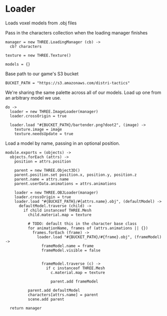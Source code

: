 Loader
======

Loads voxel models from .obj files

Pass in the characters collection when the loading manager finishes

    manager = new THREE.LoadingManager (cb) ->
      cb? characters

    texture = new THREE.Texture()
    
<!--
bartender:
  idle: [Object3D, Object3D, Object3D, Object3D]
  walk: [Object3D, ...]
cactus:
  idle: [...]

Object3D
  name: "bartender_idle_0"

Object3D
  name: "bartender_idle_1"
-->

    models = {}

Base path to our game's S3 bucket

    BUCKET_PATH = "https://s3.amazonaws.com/distri-tactics"

We're sharing the same palette across all of our models.
Load up one from an arbitrary model we use.

    do ->
      loader = new THREE.ImageLoader(manager)
      loader.crossOrigin = true

      loader.load "#{BUCKET_PATH}/bartender.png?doot2", (image) ->
        texture.image = image
        texture.needsUpdate = true

Load a model by name, passing in an optional position.

    module.exports = (objects) ->
      objects.forEach (attrs) ->
        position = attrs.position

        parent = new THREE.Object3D()
        parent.position.set position.x, position.y, position.z
        parent.name = attrs.name
        parent.userData.animations = attrs.animations

        loader = new THREE.OBJLoader(manager)
        loader.crossOrigin = true
        loader.load "#{BUCKET_PATH}/#{attrs.name}.obj", (defaultModel) ->
          defaultModel.traverse (child) ->
            if child instanceof THREE.Mesh
              child.material.map = texture

              # TODO: default this in the character base class
              for animationName, frames of (attrs.animations || {})
                frames.forEach (frame) ->
                  loader.load "#{BUCKET_PATH}/#{frame}.obj", (frameModel) ->
                    frameModel.name = frame
                    frameModel.visible = false
                    
                  
                    frameModel.traverse (c) ->
                      if c instanceof THREE.Mesh
                        c.material.map = texture

                        parent.add frameModel

              parent.add defaultModel
              characters[attrs.name] = parent
              scene.add parent

      return manager
